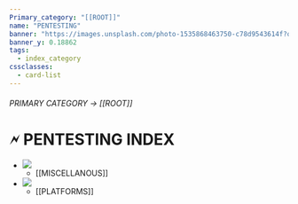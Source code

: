 ```yaml
---
Primary_category: "[[ROOT]]"
name: "PENTESTING"
banner: "https://images.unsplash.com/photo-1535868463750-c78d9543614f?q=80&w=2076&auto=format&fit=crop&ixlib=rb-4.0.3&ixid=M3wxMjA3fDB8MHxwaG90by1wYWdlfHx8fGVufDB8fHx8fA%3D%3D"
banner_y: 0.18862
tags:
  - index_category
cssclasses:
  - card-list
---
```

###### PRIMARY CATEGORY →  [[ROOT]]

# 🗲 PENTESTING INDEX

- ![](https://img.freepik.com/premium-photo/robot-with-glowing-eyes-hoodie-that-says-fire_937795-746.jpg)
	- [[MISCELLANOUS]]
- ![](https://img.freepik.com/premium-photo/cartoon-character-with-glowing-eyes-glowing-orange-background_937795-533.jpg)
	- [[PLATFORMS]]
